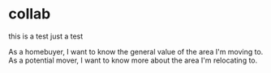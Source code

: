 # collab
this is a test just a test

As a homebuyer, I want to know the general value of the area I'm moving to.
As a potential mover, I want to know more about the area I'm relocating to. 